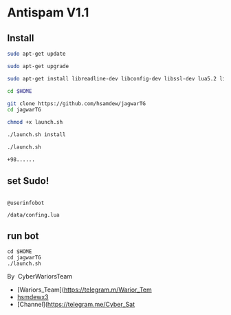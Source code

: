 # Antispam V1.1






## Install
```bash
sudo apt-get update

sudo apt-get upgrade

sudo apt-get install libreadline-dev libconfig-dev libssl-dev lua5.2 liblua5.2-dev libevent-dev make unzip git redis-server g++ libjansson-dev libpython-dev expat libexpat1-dev tmux subversion

cd $HOME

git clone https://github.com/hsamdew/jagwarTG
cd jagwarTG

chmod +x launch.sh

./launch.sh install

./launch.sh

+98......
```
## set Sudo!
```

@userinfobot

/data/confing.lua                        
```




## run bot 
```
cd $HOME
cd jagwarTG
./launch.sh
```






By  CyberWariorsTeam
 * [Wariors_Team](https://telegram.m/Warior_Tem
 * [hsmdewx3](https://telegram.me/hsmdewx3)
 * [Channel](https://telegram.me/Cyber_Sat

